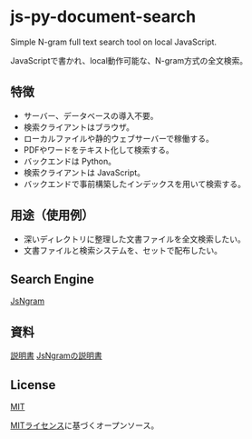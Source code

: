 # js-py-document-search
Simple N-gram full text search tool on local JavaScript.

JavaScriptで書かれ、local動作可能な、N-gram方式の全文検索。

## 特徴

* サーバー、データベースの導入不要。
* 検索クライアントはブラウザ。
* ローカルファイルや静的ウェブサーバーで稼働する。
* PDFやワードをテキスト化して検索する。
* バックエンドは Python。
* 検索クライアントは JavaScript。
* バックエンドで事前構築したインデックスを用いて検索する。

## 用途（使用例）

* 深いディレクトリに整理した文書ファイルを全文検索したい。
* 文書ファイルと検索システムを、セットで配布したい。

## Search Engine

[JsNgram](https://github.com/sukuba/js-py-ngram-full-text-search)

## 資料

[説明書](https://sukuba.github.io/js-py-document-search/)
[JsNgramの説明書](https://github.com/sukuba/js-py-ngram-full-text-search/)

## License
[MIT](LICENSE)

[MITライセンス](LICENSE)に基づくオープンソース。

